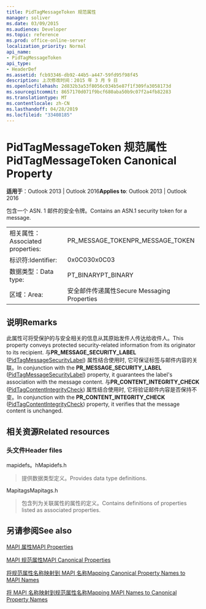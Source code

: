 ```yaml
---
title: PidTagMessageToken 规范属性
manager: soliver
ms.date: 03/09/2015
ms.audience: Developer
ms.topic: reference
ms.prod: office-online-server
localization_priority: Normal
api_name:
- PidTagMessageToken
api_type:
- HeaderDef
ms.assetid: fcb93346-db92-44b5-a447-59fd95f98f45
description: 上次修改时间：2015 年 3 月 9 日
ms.openlocfilehash: 2d832b3a53f8056c034b5e87f1f309fa3058173d
ms.sourcegitcommit: 8657170d071f9bcf680aba50b9c07f2a4fb82283
ms.translationtype: MT
ms.contentlocale: zh-CN
ms.lasthandoff: 04/28/2019
ms.locfileid: "33408185"
---
```

# <a name="pidtagmessagetoken-canonical-property"></a><span data-ttu-id="c6031-103">PidTagMessageToken 规范属性</span><span class="sxs-lookup"><span data-stu-id="c6031-103">PidTagMessageToken Canonical Property</span></span>

  
  
<span data-ttu-id="c6031-104">**适用于**：Outlook 2013 | Outlook 2016</span><span class="sxs-lookup"><span data-stu-id="c6031-104">**Applies to**: Outlook 2013 | Outlook 2016</span></span> 
  
<span data-ttu-id="c6031-105">包含一个 ASN. 1 邮件的安全令牌。</span><span class="sxs-lookup"><span data-stu-id="c6031-105">Contains an ASN.1 security token for a message.</span></span>
  
|||
|:-----|:-----|
|<span data-ttu-id="c6031-106">相关属性：</span><span class="sxs-lookup"><span data-stu-id="c6031-106">Associated properties:</span></span>  <br/> |<span data-ttu-id="c6031-107">PR_MESSAGE_TOKEN</span><span class="sxs-lookup"><span data-stu-id="c6031-107">PR_MESSAGE_TOKEN</span></span>  <br/> |
|<span data-ttu-id="c6031-108">标识符:</span><span class="sxs-lookup"><span data-stu-id="c6031-108">Identifier:</span></span>  <br/> |<span data-ttu-id="c6031-109">0x0C03</span><span class="sxs-lookup"><span data-stu-id="c6031-109">0x0C03</span></span>  <br/> |
|<span data-ttu-id="c6031-110">数据类型：</span><span class="sxs-lookup"><span data-stu-id="c6031-110">Data type:</span></span>  <br/> |<span data-ttu-id="c6031-111">PT_BINARY</span><span class="sxs-lookup"><span data-stu-id="c6031-111">PT_BINARY</span></span>  <br/> |
|<span data-ttu-id="c6031-112">区域：</span><span class="sxs-lookup"><span data-stu-id="c6031-112">Area:</span></span>  <br/> |<span data-ttu-id="c6031-113">安全邮件传递属性</span><span class="sxs-lookup"><span data-stu-id="c6031-113">Secure Messaging Properties</span></span>  <br/> |
   
## <a name="remarks"></a><span data-ttu-id="c6031-114">说明</span><span class="sxs-lookup"><span data-stu-id="c6031-114">Remarks</span></span>

<span data-ttu-id="c6031-115">此属性可将受保护的与安全相关的信息从其原始发件人传达给收件人。</span><span class="sxs-lookup"><span data-stu-id="c6031-115">This property conveys protected security-related information from its originator to its recipient.</span></span> <span data-ttu-id="c6031-116">与**PR_MESSAGE_SECURITY_LABEL** ([PidTagMessageSecurityLabel](pidtagmessagesecuritylabel-canonical-property.md)) 属性结合使用时, 它可保证标签与邮件内容的关联。</span><span class="sxs-lookup"><span data-stu-id="c6031-116">In conjunction with the **PR_MESSAGE_SECURITY_LABEL** ([PidTagMessageSecurityLabel](pidtagmessagesecuritylabel-canonical-property.md)) property, it guarantees the label's association with the message content.</span></span> <span data-ttu-id="c6031-117">与**PR_CONTENT_INTEGRITY_CHECK** ([PidTagContentIntegrityCheck](pidtagcontentintegritycheck-canonical-property.md)) 属性结合使用时, 它将验证邮件内容是否保持不变。</span><span class="sxs-lookup"><span data-stu-id="c6031-117">In conjunction with the **PR_CONTENT_INTEGRITY_CHECK** ([PidTagContentIntegrityCheck](pidtagcontentintegritycheck-canonical-property.md)) property, it verifies that the message content is unchanged.</span></span>
  
## <a name="related-resources"></a><span data-ttu-id="c6031-118">相关资源</span><span class="sxs-lookup"><span data-stu-id="c6031-118">Related resources</span></span>

### <a name="header-files"></a><span data-ttu-id="c6031-119">头文件</span><span class="sxs-lookup"><span data-stu-id="c6031-119">Header files</span></span>

<span data-ttu-id="c6031-120">mapidefs。h</span><span class="sxs-lookup"><span data-stu-id="c6031-120">Mapidefs.h</span></span>
  
> <span data-ttu-id="c6031-121">提供数据类型定义。</span><span class="sxs-lookup"><span data-stu-id="c6031-121">Provides data type definitions.</span></span>
    
<span data-ttu-id="c6031-122">Mapitags</span><span class="sxs-lookup"><span data-stu-id="c6031-122">Mapitags.h</span></span>
  
> <span data-ttu-id="c6031-123">包含列为关联属性的属性的定义。</span><span class="sxs-lookup"><span data-stu-id="c6031-123">Contains definitions of properties listed as associated properties.</span></span>
    
## <a name="see-also"></a><span data-ttu-id="c6031-124">另请参阅</span><span class="sxs-lookup"><span data-stu-id="c6031-124">See also</span></span>



[<span data-ttu-id="c6031-125">MAPI 属性</span><span class="sxs-lookup"><span data-stu-id="c6031-125">MAPI Properties</span></span>](mapi-properties.md)
  
[<span data-ttu-id="c6031-126">MAPI 规范属性</span><span class="sxs-lookup"><span data-stu-id="c6031-126">MAPI Canonical Properties</span></span>](mapi-canonical-properties.md)
  
[<span data-ttu-id="c6031-127">将规范属性名称映射到 MAPI 名称</span><span class="sxs-lookup"><span data-stu-id="c6031-127">Mapping Canonical Property Names to MAPI Names</span></span>](mapping-canonical-property-names-to-mapi-names.md)
  
[<span data-ttu-id="c6031-128">将 MAPI 名称映射到规范属性名称</span><span class="sxs-lookup"><span data-stu-id="c6031-128">Mapping MAPI Names to Canonical Property Names</span></span>](mapping-mapi-names-to-canonical-property-names.md)

